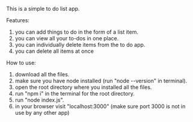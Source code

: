 This is a simple to do list app.

Features:

1. you can add things to do in the form of a list item.
2. you can view all your to-dos in one place.
3. you can individually delete items from the to do app.
4. you can delete all items at once

How to use:

1. download all the files.
2. make sure you have node installed (run "node --version" in terminal).
3. open the root directory where you installed all the files.
4. run "npm i" in the terminal for the root directory.
5. run "node index.js".
6. in your browser visit "localhost:3000" (make sure port 3000 is not in use by any other app)
